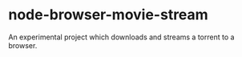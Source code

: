 # node-browser-movie-stream
An experimental project which downloads and streams a torrent to a browser.
